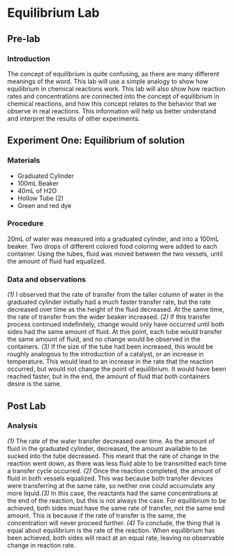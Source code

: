 # Equilibrium Lab
## Pre-lab
### Introduction
The concept of equilibrium is quite confusing, as there are many different meanings of the word. This lab will use a simple analogy to show how equilibrium in chemical reactions work. This lab will also show how reaction rates and concentrations are connected into the concept of equilibrium in chemical reactions, and how this concept relates to the behavior that we observe in real reactions. This information will help us better understand and interpret the results of other experiments.

## Experiment One: Equilibrium of solution
### Materials
- Graduated Cylinder
- 100mL Beaker
- 40mL of H2O
- Hollow Tube (2)
- Green and red dye

### Procedure
20mL of water was measured into a graduated cylinder, and into a 100mL beaker. Two drops of different colored food coloring were added to each container. Using the tubes, fluid was moved between the two vessels, until the amount of fluid had equalized.

### Data and observations
*(1)* I observed that the rate of transfer from the taller column of water in the graduated cylinder initially had a much faster transfer rate, but the rate decreased over time as the height of the fluid decreased. At the same time, the rate of transfer from the wider beaker increased. *(2)* If this transfer process continued indefinitely, change would only have occurred until both sides had the same amount of fluid. At this point, each tube would transfer the same amount of fluid, and no change would be observed in the containers. *(3)* If the size of the tube had been increased, this would be roughly analogous to the introduction of a catalyst, or an increase in temperature. This would lead to an increase in the rate that the reaction occurred, but would not change the point of equilibrium. It would have been reached faster, but in the end, the amount of fluid that both containers desire is the same.

## Post Lab
### Analysis
*(1)* The rate of the water transfer decreased over time. As the amount of fluid in the graduated cylinder, decreased, the amount available to be sucked into the tube decreased. This meant that the rate of change in the reaction went down, as there was less fluid able to be transmitted each time a transfer cycle occurred. *(2)* Once the reaction completed, the amount of fluid in both vessels equalized. This was because both transfer devices were transferring at the same rate, so neither one could accumulate any more liquid.*(3)* In this case, the reactants had the same concentrations at the end of the reaction, but this is not always the case. For equilibrium to be achieved, both sides must have the same rate of transfer, not the same end amount. This is because if the rate of transfer is the same, the concentration will never proceed further. *(4)* To conclude, the thing that is equal about equilibrium is the rate of the reaction. When equilibrium has been achieved, both sides will react at an equal rate, leaving no observable change in reaction rate.
